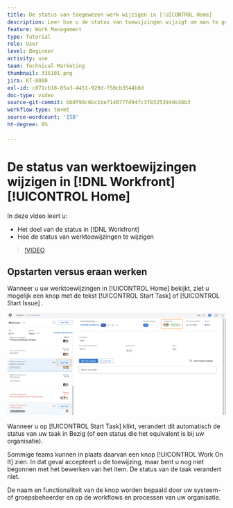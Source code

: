 ```yaml
---
title: De status van toegewezen werk wijzigen in [!UICONTROL Home]
description: Leer hoe u de status van toewijzingen wijzigt om aan te geven dat werk wordt uitgevoerd vanaf de pagina [!UICONTROL Home] . Begrijp waarom de status in  [!DNL  Workfront] belangrijk is.
feature: Work Management
type: Tutorial
role: User
level: Beginner
activity: use
team: Technical Marketing
thumbnail: 335101.png
jira: KT-8800
exl-id: c871cb18-65a3-4451-929d-f50cb3544b8d
doc-type: video
source-git-commit: bbdf99c6bc1be714077fd94fc3f8325394de36b3
workflow-type: tm+mt
source-wordcount: '158'
ht-degree: 0%

---
```


# De status van werktoewijzingen wijzigen in [!DNL Workfront] [!UICONTROL Home]

In deze video leert u:

* Het doel van de status in [!DNL  Workfront]
* Hoe de status van werktoewijzingen te wijzigen

>[!VIDEO](https://video.tv.adobe.com/v/335101/?quality=12&learn=on&enablevpops=1)

## Opstarten versus eraan werken

Wanneer u uw werktoewijzingen in [!UICONTROL Home] bekijkt, ziet u mogelijk een knop met de tekst [!UICONTROL Start Task] of [!UICONTROL Start Issue] .

![[!DNL Workfront] [!UICONTROL Home] pagina waar de knop staat [!UICONTROL Start Task] . ](assets/worker-fundamentals-1.png)

Wanneer u op [!UICONTROL Start Task] klikt, verandert dit automatisch de status van uw taak in Bezig (of een status die het equivalent is bij uw organisatie).

Sommige teams kunnen in plaats daarvan een knop [!UICONTROL Work On It] zien. In dat geval accepteert u de toewijzing, maar bent u nog niet begonnen met het bewerken van het item. De status van de taak verandert niet.

De naam en functionaliteit van de knop worden bepaald door uw systeem- of groepsbeheerder en op de workflows en processen van uw organisatie.

<!--
learn more URLs
-->
